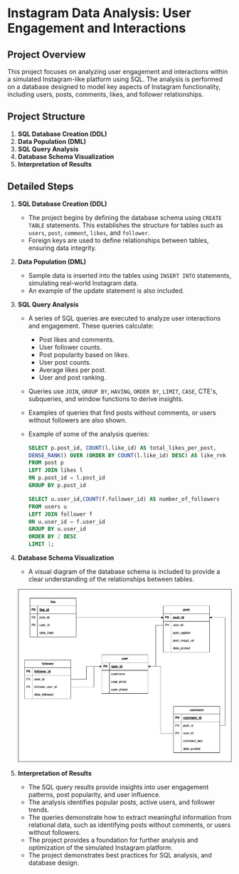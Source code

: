 # Instagram Data Analysis: User Engagement and Interactions

## Project Overview

This project focuses on analyzing user engagement and interactions within a simulated Instagram-like platform using SQL. The analysis is performed on a database designed to model key aspects of Instagram functionality, including users, posts, comments, likes, and follower relationships.

## Project Structure

1.  **SQL Database Creation (DDL)**
2.  **Data Population (DML)**
3.  **SQL Query Analysis**
4.  **Database Schema Visualization**
5.  **Interpretation of Results**

## Detailed Steps

1.  **SQL Database Creation (DDL)**

    * The project begins by defining the database schema using `CREATE TABLE` statements. This establishes the structure for tables such as `users`, `post`, `comment`, `likes`, and `follower`.
    * Foreign keys are used to define relationships between tables, ensuring data integrity.

2.  **Data Population (DML)**

    * Sample data is inserted into the tables using `INSERT INTO` statements, simulating real-world Instagram data.
    * An example of the update statement is also included.

3.  **SQL Query Analysis**

    * A series of SQL queries are executed to analyze user interactions and engagement. These queries calculate:
        * Post likes and comments.
        * User follower counts.
        * Post popularity based on likes.
        * User post counts.
        * Average likes per post.
        * User and post ranking.
    * Queries use `JOIN`, `GROUP BY`, `HAVING`, `ORDER BY`, `LIMIT`, `CASE`, CTE's, subqueries, and window functions to derive insights.
    * Examples of queries that find posts without comments, or users without followers are also shown.

    * Example of some of the analysis queries:

        ```sql
        SELECT p.post_id, COUNT(l.like_id) AS total_likes_per_post,
        DENSE_RANK() OVER (ORDER BY COUNT(l.like_id) DESC) AS like_rnk
        FROM post p
        LEFT JOIN likes l
        ON p.post_id = l.post_id
        GROUP BY p.post_id
        ```

        ```sql
        SELECT u.user_id,COUNT(f.follower_id) AS number_of_followers
        FROM users u
        LEFT JOIN follower f
        ON u.user_id = f.user_id
        GROUP BY u.user_id
        ORDER BY 2 DESC
        LIMIT 1;
        ```

4.  **Database Schema Visualization**

    * A visual diagram of the database schema is included to provide a clear understanding of the relationships between tables.

    ![](https://github.com/bhushann7/Instagram-Data-Modelling-and-Analysis-using-SQL/blob/58e91756d556051012cf10599849f5783cbb253d/Instagram%20Data%20Model.jpg)

5.  **Interpretation of Results**

    * The SQL query results provide insights into user engagement patterns, post popularity, and user influence.
    * The analysis identifies popular posts, active users, and follower trends.
    * The queries demonstrate how to extract meaningful information from relational data, such as identifying posts without comments, or users without followers.
    * The project provides a foundation for further analysis and optimization of the simulated Instagram platform.
    * The project demonstrates best practices for SQL analysis, and database design.